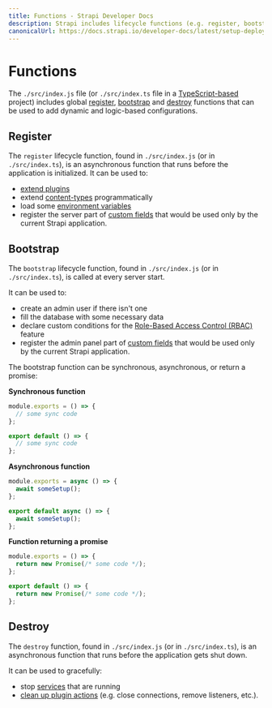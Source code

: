 ```yaml
---
title: Functions - Strapi Developer Docs
description: Strapi includes lifecycle functions (e.g. register, bootstrap and destroy) that control the flow of your application.
canonicalUrl: https://docs.strapi.io/developer-docs/latest/setup-deployment-guides/configurations/optional/functions.html
---
```


# Functions

The `./src/index.js` file (or `./src/index.ts` file in a [TypeScript-based](/developer-docs/latest/development/typescript.md) project) includes global [register](#register), [bootstrap](#bootstrap) and [destroy](#destroy) functions that can be used to add dynamic and logic-based configurations.

## Register

The `register` lifecycle function, found in `./src/index.js` (or in `./src/index.ts`), is an asynchronous function that runs before the application is initialized.
It can be used to:

- [extend plugins](/developer-docs/latest/development/plugins-extension.md#extending-a-plugin-s-interface)
- extend [content-types](/developer-docs/latest/development/backend-customization/models.md) programmatically
- load some [environment variables](/developer-docs/latest/setup-deployment-guides/configurations/optional/environment.md)
- register the server part of [custom fields](/developer-docs/latest/development/custom-fields.md) that would be used only by the current Strapi application.

## Bootstrap

The `bootstrap` lifecycle function, found in `./src/index.js` (or in `./src/index.ts`), is called at every server start.

It can be used to:

- create an admin user if there isn't one
- fill the database with some necessary data
- declare custom conditions for the [Role-Based Access Control (RBAC)](/developer-docs/latest/setup-deployment-guides/configurations/optional/rbac.md) feature
- register the admin panel part of [custom fields](/developer-docs/latest/development/custom-fields.md) that would be used only by the current Strapi application.

The bootstrap function can be synchronous, asynchronous, or return a promise:

**Synchronous function**

<code-group>
<code-block title="JAVASCRIPT">

```js
module.exports = () => {
  // some sync code
};
```

</code-block>

<code-block title="TYPESCRIPT">

```js
export default () => {
  // some sync code
};
```

</code-block>
</code-group>

**Asynchronous function**

<code-group>
<code-block title="JAVASCRIPT">

```js
module.exports = async () => {
  await someSetup();
};
```

</code-block>

<code-block title="TYPESCRIPT">

```js
export default async () => {
  await someSetup();
};
```

</code-block>
</code-group>

**Function returning a promise**

<code-group>
<code-block title="JAVASCRIPT">

```js
module.exports = () => {
  return new Promise(/* some code */);
};
```

</code-block>

<code-block title="TYPESCRIPT">

```js
export default () => {
  return new Promise(/* some code */);
};
```

</code-block>
</code-group>

## Destroy

The `destroy` function, found in `./src/index.js` (or in `./src/index.ts`), is an asynchronous function that runs before the application gets shut down.

It can be used to gracefully:

- stop [services](/developer-docs/latest/development/backend-customization/services.md) that are running
- [clean up plugin actions](/developer-docs/latest/developer-resources/plugin-api-reference/server.md#destroy) (e.g. close connections, remove listeners, etc.).
